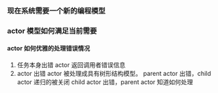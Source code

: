 ### 现在系统需要一个新的编程模型
### actor 模型如何满足当前需要
#### actor 如何优雅的处理错误情况

1. 任务本身出错
actor 返回调用者错误信息
1. actor 出错
actor 被处理成具有树形结构模型。
parent actor 出错，child actor 递归的被关闭
child actor 出错，parent actor 知道如何处理


